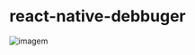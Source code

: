 # react-native-debbuger
 
![imagem](https://github.com/oellima/react-native-debbuger/assets/86934148/eb1adef2-076d-485b-aa03-ceaa245613e5)
